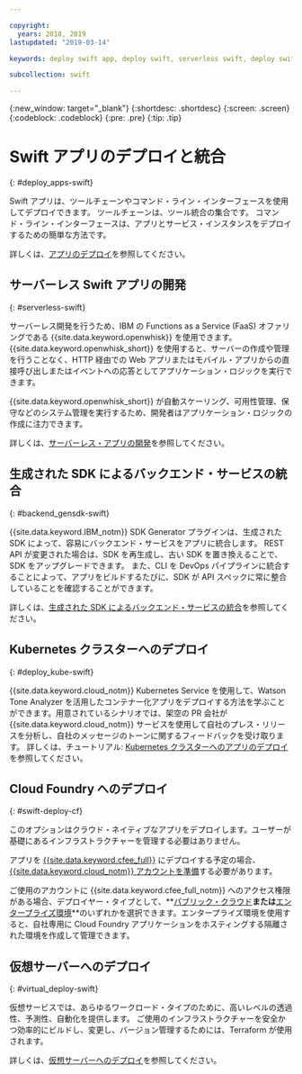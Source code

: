 ```yaml
---

copyright:
  years: 2018, 2019
lastupdated: "2019-03-14"

keywords: deploy swift app, deploy swift, serverless swift, deploy swift cloud foundry, swift kubernetes, swift virtual server

subcollection: swift

---
```


{:new_window: target="_blank"}
{:shortdesc: .shortdesc}
{:screen: .screen}
{:codeblock: .codeblock}
{:pre: .pre}
{:tip: .tip}

# Swift アプリのデプロイと統合
{: #deploy_apps-swift}

Swift アプリは、ツールチェーンやコマンド・ライン・インターフェースを使用してデプロイできます。 ツールチェーンは、ツール統合の集合です。 コマンド・ライン・インターフェースは、アプリとサービス・インスタンスをデプロイするための簡単な方法です。

詳しくは、[アプリのデプロイ](/docs/apps?topic=creating-apps-create-deploy-app-cli#create-deploy-app-cli)を参照してください。

## サーバーレス Swift アプリの開発
{: #serverless-swift}

サーバーレス開発を行うため、IBM の Functions as a Service (FaaS) オファリングである {{site.data.keyword.openwhisk}} を使用できます。 {{site.data.keyword.openwhisk_short}} を使用すると、サーバーの作成や管理を行うことなく、HTTP 経由での Web アプリまたはモバイル・アプリからの直接呼び出しまたはイベントへの応答としてアプリケーション・ロジックを実行できます。

{{site.data.keyword.openwhisk_short}} が自動スケーリング、可用性管理、保守などのシステム管理を実行するため、開発者はアプリケーション・ロジックの作成に注力できます。

詳しくは、[サーバーレス・アプリの開発](/docs/apps/deploying?topic=creating-apps-serverless#serverless)を参照してください。

## 生成された SDK によるバックエンド・サービスの統合
{: #backend_gensdk-swift}

{{site.data.keyword.IBM_notm}} SDK Generator プラグインは、生成された SDK によって、容易にバックエンド・サービスをアプリに統合します。 REST API が変更された場合は、SDK を再生成し、古い SDK を置き換えることで、SDK をアップグレードできます。 また、CLI を DevOps パイプラインに統合することによって、アプリをビルドするたびに、SDK が API スペックに常に整合していることを確認することができます。

詳しくは、[生成された SDK によるバックエンド・サービスの統合](/docs/swift/backend?topic=swift-sdkgen-cli#sdkgen-cli)を参照してください。

## Kubernetes クラスターへのデプロイ
{: #deploy_kube-swift}

{{site.data.keyword.cloud_notm}} Kubernetes Service を使用して、Watson Tone Analyzer を活用したコンテナー化アプリをデプロイする方法を学ぶことができます。用意されているシナリオでは、架空の PR 会社が {{site.data.keyword.cloud_notm}} サービスを使用して自社のプレス・リリースを分析し、自社のメッセージのトーンに関するフィードバックを受け取ります。 詳しくは、チュートリアル: [Kubernetes クラスターへのアプリのデプロイ](/docs/containers?topic=containers-cs_apps_tutorial#cs_apps_tutorial)を参照してください。

## Cloud Foundry へのデプロイ
{: #swift-deploy-cf}

このオプションはクラウド・ネイティブなアプリをデプロイします。ユーザーが基礎にあるインフラストラクチャーを管理する必要はありません。

アプリを [{{site.data.keyword.cfee_full}}](/docs/cloud-foundry?topic=cloud-foundry-about#about) にデプロイする予定の場合、[{{site.data.keyword.cloud_notm}} アカウントを準備](/docs/cloud-foundry?topic=cloud-foundry-prepare#prepare)する必要があります。

ご使用のアカウントに {{site.data.keyword.cfee_full_notm}} へのアクセス権限がある場合、デプロイヤー・タイプとして、**[パブリック・クラウド](/docs/cloud-foundry-public?topic=cloud-foundry-public-about-cf#about-cf)**または**[エンタープライズ環境](/docs/cloud-foundry-public?topic=cloud-foundry-public-cfee#cfee)**のいずれかを選択できます。エンタープライズ環境を使用すると、自社専用に Cloud Foundry アプリケーションをホスティングする隔離された環境を作成して管理できます。

## 仮想サーバーへのデプロイ
{: #virtual_deploy-swift}

仮想サービスでは、あらゆるワークロード・タイプのために、高いレベルの透過性、予測性、自動化を提供します。 ご使用のインフラストラクチャーを安全かつ効率的にビルドし、変更し、バージョン管理するためには、Terraform が使用されます。

詳しくは、[仮想サーバーへのデプロイ](/docs/apps?topic=creating-apps-vsi-deploy#vsi-deploy)を参照してください。

